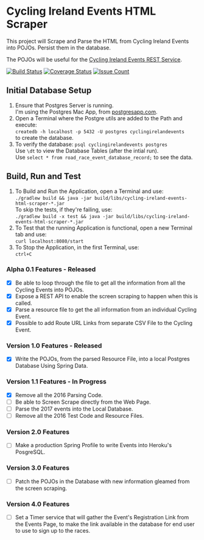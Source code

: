 # Cycling Ireland Events HTML Scraper

This project will Scrape and Parse the HTML from Cycling Ireland Events
into POJOs. Persist them in the database.

The POJOs will be useful for the
[Cycling Ireland Events REST Service](https://github.com/lukegjpotter/cycling-ireland-events-rest-service).

[![Build Status](https://travis-ci.org/lukegjpotter/cycling-ireland-events-html-scraper.svg?branch=master)](https://travis-ci.org/lukegjpotter/cycling-ireland-events-html-scraper)
[![Coverage Status](https://coveralls.io/repos/github/lukegjpotter/cycling-ireland-events-html-scraper/badge.svg?branch=master)](https://coveralls.io/github/lukegjpotter/cycling-ireland-events-html-scraper?branch=master)
[![Issue Count](https://codeclimate.com/github/lukegjpotter/cycling-ireland-events-html-scraper/badges/issue_count.svg)](https://codeclimate.com/github/lukegjpotter/cycling-ireland-events-html-scraper)

## Initial Database Setup

1. Ensure that Postgres Server is running.  
   I'm using the Postgres Mac App, from [postgresapp.com](http://postgresapp.com).
1. Open a Terminal where the Postgre utils are added to the Path and execute:  
   `createdb -h localhost -p 5432 -U postgres cyclingirelandevents`  
   to create the database.
1. To verify the database: `psql cyclingirelandevents postgres`  
   Use `\dt` to view the Database Tables (after the intial run).  
   Use `select * from road_race_event_database_record;` to see the data.

## Build, Run and Test

1. To Build and Run the Application, open a Terminal and use:  
   `./gradlew build && java -jar build/libs/cycling-ireland-events-html-scraper-*.jar`  
   To skip the tests, if they're failing, use:  
   `./gradlew build -x test && java -jar build/libs/cycling-ireland-events-html-scraper-*.jar`
1. To Test that the running Application is functional, open a new Terminal tab
   and use:  
   `curl localhost:8080/start`
1. To Stop the Application, in the first Terminal, use:  
   `ctrl+C`

### Alpha 0.1 Features - Released

* [x] Be able to loop through the file to get all the information from all the
      Cycling Events into POJOs.
* [x] Expose a REST API to enable the screen scraping to happen when this is called.
* [x] Parse a resource file to get the all information from an individual Cycling
      Event.
* [x] Possible to add Route URL Links from separate CSV File to the Cycling Event. 

### Version 1.0 Features - Released

* [x] Write the POJOs, from the parsed Resource File, into a local Postgres
      Database Using Spring Data.

### Version 1.1 Features - In Progress

* [x] Remove all the 2016 Parsing Code.
* [ ] Be able to Screen Scrape directly from the Web Page.
* [ ] Parse the 2017 events into the Local Database.
* [ ] Remove all the 2016 Test Code and Resource Files.

### Version 2.0 Features

* [ ] Make a production Spring Profile to write Events into Heroku's PosgreSQL.

### Version 3.0 Features

* [ ] Patch the POJOs in the Database with new information gleamed from the
      screen scraping.

### Version 4.0 Features

* [ ] Set a Timer service that will gather the Event's Registration Link from
      the Events Page, to make the link available in the database for end user
      to use to sign up to the races.
